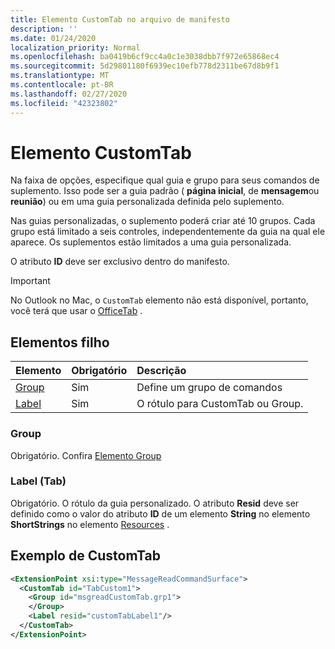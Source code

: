 ```yaml
---
title: Elemento CustomTab no arquivo de manifesto
description: ''
ms.date: 01/24/2020
localization_priority: Normal
ms.openlocfilehash: ba0419b6cf9cc4a0c1e3038dbb7f972e65868ec4
ms.sourcegitcommit: 5d29801180f6939ec10efb778d2311be67d8b9f1
ms.translationtype: MT
ms.contentlocale: pt-BR
ms.lasthandoff: 02/27/2020
ms.locfileid: "42323802"
---
```

# <a name="customtab-element"></a>Elemento CustomTab

Na faixa de opções, especifique qual guia e grupo para seus comandos de suplemento. Isso pode ser a guia padrão ( **página inicial**, de **mensagem**ou **reunião**) ou em uma guia personalizada definida pelo suplemento.

Nas guias personalizadas, o suplemento poderá criar até 10 grupos. Cada grupo está limitado a seis controles, independentemente da guia na qual ele aparece. Os suplementos estão limitados a uma guia personalizada.

O atributo **ID** deve ser exclusivo dentro do manifesto.

> [!IMPORTANT]
> No Outlook no Mac, o `CustomTab` elemento não está disponível, portanto, você terá que usar o [OfficeTab](officetab.md) .

## <a name="child-elements"></a>Elementos filho

|  Elemento |  Obrigatório  |  Descrição  |
|:-----|:-----|:-----|
|  [Group](group.md)      | Sim |  Define um grupo de comandos  |
|  [Label](#label-tab)      | Sim |  O rótulo para CustomTab ou Group.  |

### <a name="group"></a>Group

Obrigatório. Confira [Elemento Group](group.md)

### <a name="label-tab"></a>Label (Tab)

Obrigatório. O rótulo da guia personalizado. O atributo **Resid** deve ser definido como o valor do atributo **ID** de um elemento **String** no elemento **ShortStrings** no elemento [Resources](resources.md) .


## <a name="customtab-example"></a>Exemplo de CustomTab

```xml
<ExtensionPoint xsi:type="MessageReadCommandSurface">
  <CustomTab id="TabCustom1">
    <Group id="msgreadCustomTab.grp1">
    </Group>
    <Label resid="customTabLabel1"/>
  </CustomTab>
</ExtensionPoint>
```
